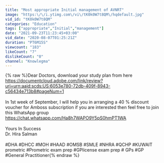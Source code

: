 ```yaml
---
title: "Most appropriate Initial management of AVNRT"
image: "https:\/\/i.ytimg.com\/vi\/tK0k0W7t8QM\/hqdefault.jpg"
vid_id: "tK0k0W7t8QM"
categories: "Education"
tags: ["appropriate","Initial","management"]
date: "2021-09-23T11:23:45+03:00"
vid_date: "2020-08-07T01:25:21Z"
duration: "PT6M15S"
viewcount: "183"
likeCount: "7"
dislikeCount: "0"
channel: "Knowlegma"
---
```

{% raw %}Dear Doctors, download your study plan from here <a rel="nofollow" target="blank" href="https://documentcloud.adobe.com/link/review?uri=urn:aaid:scds:US:6053e780-72db-409f-8943-c56434e713b8#pageNum=1">https://documentcloud.adobe.com/link/review?uri=urn:aaid:scds:US:6053e780-72db-409f-8943-c56434e713b8#pageNum=1</a><br /><br />In 1st week of September, I will help you in arranging a 40 % discount voucher for Amboss subscription if you are interested then feel free to join this WhatsApp group <a rel="nofollow" target="blank" href="https://chat.whatsapp.com/Ha8h7WAPO9Y5pS0hmPT1WA">https://chat.whatsapp.com/Ha8h7WAPO9Y5pS0hmPT1WA</a><br /><br />Yours In Success<br />Dr. Hira Salman<br /><br />#DHA #DHCC #MOH #HAAD #OMSB #SMLE #NHRA #QCHP #KUWAIT prometric #Prometric exam prep #GPlicense exam prep # GPs #GP #General Practitioner{% endraw %}
